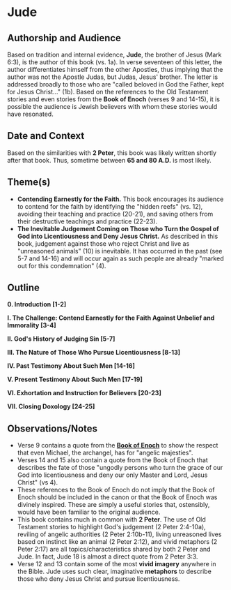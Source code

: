 # Jude

## Authorship and Audience
Based on tradition and internal evidence, **Jude**, the brother of Jesus (Mark 6:3), is the author of this book (vs. 1a). In verse seventeen of this letter, the author differentiates himself from the other Apostles, thus implying that the author was not the Apostle Judas, but Judas, Jesus' brother. The letter is addressed broadly to those who are "called beloved in God the Father, kept for Jesus Christ..." (1b). Based on the references to the Old Testament stories and even stories from the **Book of Enoch** (verses 9 and 14-15), it is possible the audience is Jewish believers with whom these stories would have resonated.

## Date and Context
Based on the similarities with **2 Peter**, this book was likely written shortly after that book. Thus, sometime between **65 and 80 A.D.** is most likely.

## Theme(s)
- **Contending Earnestly for the Faith.**  This book encourages its audience to contend for the faith by identifying the "hidden reefs" (vs. 12), avoiding their teaching and practice (20-21), and saving others from their destructive teachings and practice (22-23).
- **The Inevitable Judgement Coming on Those who Turn the Gospel of God into Licentiousness and Deny Jesus Christ.**  As described in this book, judgement against those who reject Christ and live as "unreasoned animals" (10) is inevitable. It has occurred in the past (see 5-7 and 14-16) and will occur again as such people are already "marked out for this condemnation" (4).

## Outline
**0. Introduction  [1-2]**

**I. The Challenge: Contend Earnestly for the Faith Against Unbelief and Immorality  [3-4]**

**II. God's History of Judging Sin  [5-7]**

**III. The Nature of Those Who Pursue Licentiousness  [8-13]**

**IV. Past Testimony About Such Men  [14-16]**

**V. Present Testimony About Such Men  [17-19]**

**VI. Exhortation and Instruction for Believers  [20-23]**

**VII. Closing Doxology  [24-25]**

## Observations/Notes
  - Verse 9 contains a quote from the [**Book of Enoch**](https://en.wikipedia.org/wiki/Book_of_Enoch) to show the respect that even Michael, the archangel, has for "angelic majesties".
  - Verses 14 and 15 also contain a quote from the Book of Enoch that describes the fate of those "ungodly persons who turn the grace of our God into licentiousness and deny our only Master and Lord, Jesus Christ" (vs 4).
  - These references to the Book of Enoch do not imply that the Book of Enoch should be included in the canon or that the Book of Enoch was divinely inspired. These are simply a useful stories that, ostensibly, would have been familiar to the original audience.
  - This book contains much in common with **2 Peter**. The use of Old Testament stories to highlight God's judgement (2 Peter 2:4-10a), reviling of angelic authorities (2 Peter 2:10b-11), living unreasoned lives based on instinct like an animal (2 Peter 2:12), and vivid metaphors (2 Peter 2:17) are all topics/characteristics shared by both 2 Peter and Jude. In fact, Jude 18 is almost a direct quote from 2 Peter 3:3.
  - Verse 12 and 13 contain some of the most **vivid imagery** anywhere in the Bible. Jude uses such clear, imaginative **metaphors** to describe those who deny Jesus Christ and pursue licentiousness.
